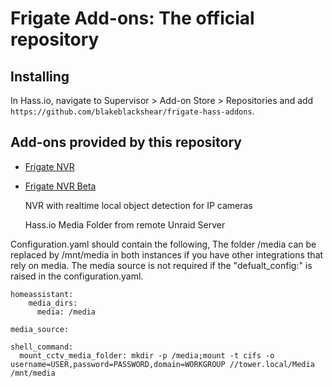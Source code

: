 # Frigate Add-ons: The official repository

## Installing
In Hass.io, navigate to Supervisor > Add-on Store > Repositories and add `https://github.com/blakeblackshear/frigate-hass-addons`.

## Add-ons provided by this repository
- [Frigate NVR](frigate/README.md)
- [Frigate NVR Beta](frigate_beta/README.md)

  NVR with realtime local object detection for IP cameras
  
  
  Hass.io Media Folder from remote Unraid Server
 
Configuration.yaml should contain the following, The folder /media can be replaced by /mnt/media in both instances if you have other integrations that rely  on media.
The media source is not required if the "defualt_config:" is raised in the configuration.yaml.
 
```
homeassistant:
    media_dirs:
      media: /media

media_source:

shell_command:
  mount_cctv_media_folder: mkdir -p /media;mount -t cifs -o username=USER,password=PASSWORD,domain=WORKGROUP //tower.local/Media /mnt/media
```     
    
    
 
